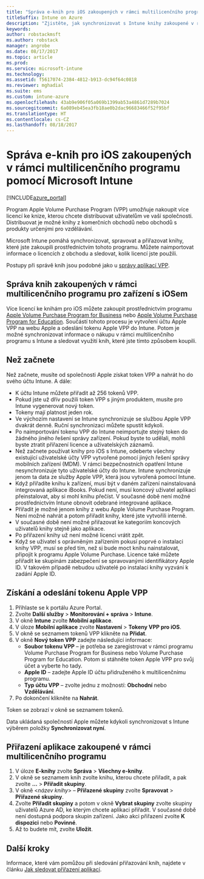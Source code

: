 ```yaml
---
title: "Správa e-knih pro iOS zakoupených v rámci multilicenčního programu"
titleSuffix: Intune on Azure
description: "Zjistěte, jak synchronizovat s Intune knihy zakoupené v rámci multilicenčního programu z obchodu pro iOS a jak následně spravovat a sledovat jejich používání."
keywords: 
author: robstackmsft
ms.author: robstack
manager: angrobe
ms.date: 08/17/2017
ms.topic: article
ms.prod: 
ms.service: microsoft-intune
ms.technology: 
ms.assetid: f5617074-2384-4812-b913-dc94f64c0818
ms.reviewer: mghadial
ms.suite: ems
ms.custom: intune-azure
ms.openlocfilehash: 43ab9e906f05a069b1399ab53a4861d7289b7024
ms.sourcegitcommit: 6a089eb45ea3fb18ae0b2dac96683466f52f95bf
ms.translationtype: HT
ms.contentlocale: cs-CZ
ms.lasthandoff: 08/18/2017
---
```

# <a name="how-to-manage-ios-ebooks-you-purchased-through-a-volume-purchase-program-with-microsoft-intune"></a>Správa e-knih pro iOS zakoupených v rámci multilicenčního programu pomocí Microsoft Intune


[!INCLUDE[azure_portal](./includes/azure_portal.md)]

Program Apple Volume Purchase Program (VPP) umožňuje nakoupit více licencí ke knize, kterou chcete distribuovat uživatelům ve vaší společnosti. Distribuovat je možné knihy z komerčních obchodů nebo obchodů s produkty určenými pro vzdělávání.

Microsoft Intune pomáhá synchronizovat, spravovat a přiřazovat knihy, které jste zakoupili prostřednictvím tohoto programu. Můžete naimportovat informace o licencích z obchodu a sledovat, kolik licencí jste použili.

Postupy při správě knih jsou podobné jako u [správy aplikací VPP](vpp-apps-ios.md).

## <a name="manage-volume-purchased-books-for-ios-devices"></a>Správa knih zakoupených v rámci multilicenčního programu pro zařízení s iOSem
Více licencí ke knihám pro iOS můžete zakoupit prostřednictvím programu [Apple Volume Purchase Program for Business](http://www.apple.com/business/vpp/) nebo [Apple Volume Purchase Program for Education](http://volume.itunes.apple.com/us/store). Součástí tohoto procesu je vytvoření účtu Apple VPP na webu Apple a odeslání tokenu Apple VPP do Intune.  Potom je možné synchronizovat informace o nákupu v rámci multilicenčního programu s Intune a sledovat využití knih, které jste tímto způsobem koupili.

## <a name="before-you-start"></a>Než začnete
Než začnete, musíte od společnosti Apple získat token VPP a nahrát ho do svého účtu Intune. A dále:

* K účtu Intune můžete přiřadit až 256 tokenů VPP.
* Pokud jste už dřív použili token VPP s jiným produktem, musíte pro Intune vygenerovat nový token.
* Tokeny mají platnost jeden rok.
* Ve výchozím nastavení se Intune synchronizuje se službou Apple VPP dvakrát denně. Ruční synchronizaci můžete spustit kdykoli.
* Po naimportování tokenu VPP do Intune neimportujte stejný token do žádného jiného řešení správy zařízení. Pokud byste to udělali, mohli byste ztratit přiřazení licence a uživatelských záznamů.
* Než začnete používat knihy pro iOS s Intune, odeberte všechny existující uživatelské účty VPP vytvořené pomocí jiných řešení správy mobilních zařízení (MDM). V rámci bezpečnostních opatření Intune nesynchronizuje tyto uživatelské účty do Intune. Intune synchronizuje jenom ta data ze služby Apple VPP, která jsou vytvořená pomocí Intune.
* Když přiřadíte knihu k zařízení, musí být v daném zařízení nainstalovaná integrovaná aplikace iBooks. Pokud není, musí koncový uživatel aplikaci přeinstalovat, aby si mohl knihu přečíst. V současné době není možné prostřednictvím Intune obnovit odebrané integrované aplikace.
* Přiřadit je možné jenom knihy z webu Apple Volume Purchase Program. Není možné nahrát a potom přiřadit knihy, které jste vytvořili interně.
* V současné době není možné přiřazovat ke kategoriím koncových uživatelů knihy stejně jako aplikace.
* Po přiřazení knihy už není možné licenci vrátit zpět.
* Když se uživatel s oprávněným zařízením pokusí poprvé o instalaci knihy VPP, musí se před tím, než si bude moct knihu nainstalovat, připojit k programu Apple Volume Purchase. Licence také můžete přiřadit ke skupinám zabezpečení se spravovanými identifikátory Apple ID. V takovém případě nebudou uživatelé po instalaci knihy vyzváni k zadání Apple ID.

## <a name="to-get-and-upload-an-apple-vpp-token"></a>Získání a odeslání tokenu Apple VPP

1. Přihlaste se k portálu Azure Portal.
2. Zvolte **Další služby** > **Monitorování + správa** > **Intune**.
3. V okně **Intune** zvolte **Mobilní aplikace**.
1.  V úloze **Mobilní aplikace** zvolte **Nastavení** > **Tokeny VPP pro iOS**.
2.  V okně se seznamem tokenů VPP klikněte na **Přidat**.
3.  V okně **Nový token VPP** zadejte následující informace:
    - **Soubor tokenu VPP** – je potřeba se zaregistrovat v rámci programu Volume Purchase Program for Business nebo Volume Purchase Program for Education. Potom si stáhněte token Apple VPP pro svůj účet a vyberte ho tady.
    - **Apple ID** – zadejte Apple ID účtu přidruženého k multilicenčnímu programu.
    - **Typ účtu VPP** – zvolte jednu z možností: **Obchodní** nebo **Vzdělávání**.
4. Po dokončení klikněte na **Nahrát**.

Token se zobrazí v okně se seznamem tokenů.


Data ukládaná společností Apple můžete kdykoli synchronizovat s Intune výběrem položky **Synchronizovat nyní**.

## <a name="to-assign-a-volume-purchased-app"></a>Přiřazení aplikace zakoupené v rámci multilicenčního programu

1. V úloze **E-knihy** zvolte **Správa** > **Všechny e-knihy**.
2. V okně se seznamem knih zvolte knihu, kterou chcete přiřadit, a pak zvolte **...** > **Přiřadit skupiny**.
3. V okně <*název knihy*> – **Přiřazené skupiny** zvolte **Spravovat** > **Přiřazené skupiny**.
4. Zvolte **Přiřadit skupiny** a potom v okně **Vybrat skupiny** zvolte skupiny uživatelů Azure AD, ke kterým chcete aplikaci přiřadit. V současné době není dostupná podpora skupin zařízení.
Jako akci přiřazení zvolte **K dispozici** nebo **Povinné**. 
5. Až to budete mít, zvolte **Uložit**.

## <a name="next-steps"></a>Další kroky

Informace, které vám pomůžou při sledování přiřazování knih, najdete v článku [Jak sledovat přiřazení aplikací](apps-monitor.md).






